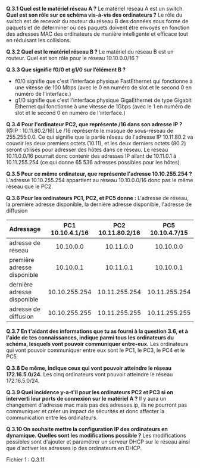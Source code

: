 **Q.3.1 Quel est le matériel réseau A ?** Le matériel réseau A est un switch.
**Quel est son rôle sur ce schéma vis-à-vis des ordinateurs ?**
Le rôle du switch est de recevoir du routeur du réseau B des données sous forme de paquets et de 
déterminer où ces paquets doivent être envoyés en fonction des adresses MAC des ordinateurs de manière intelligente et efficace tout en réduisant les collisions.

**Q.3.2 Quel est le matériel réseau B ?** Le matériel du réseau B est un routeur.
Quel est son rôle pour le réseau 10.10.0.0/16 ?

**Q.3.3 Que signifie f0/0 et g1/0 sur l’élément B ?**
- f0/0 signifie que c'est l'interface physique FastEthernet qui fonctionne à une vitesse de 100 Mbps (avec le 0 en numéro de slot et le second 0 en numéro de l'interface.) 
- g1/0 signifie que c'est l'interface physique GigaEthernet de type Gigabit Ethernet qui fonctionne à une vitesse de 1Gbps (avec le 1 en numéro de slot et le second 0 en numéro de l'interface.)  

**Q.3.4 Pour l'ordinateur PC2, que représente /16 dans son adresse IP ?** (@IP : 10.11.80.2/16)
Le /16 représente le masque de sous-réseau de 255.255.0.0. 
Ce qui signifie que la partie réseau de l'adresse IP 10.11.80.2 va couvrir les deux premiers octets (10.11), et les deux derniers octets (80.2) seront utilisés pour adresser des hôtes dans ce réseau.
Le réseau 10.11.0.0/16 pourrait donc contenir des adresses IP allant de 10.11.0.1 à 10.11.255.254 (ce qui donne 65 536 adresses possibles pour les hôtes).

**Q.3.5 Pour ce même ordinateur, que représente l'adresse 10.10.255.254 ?**
L'adresse 10.10.255.254 appartient au réseau 10.10.0.0/16 donc pas le même réseau que le PC2.

**Q.3.6 Pour les ordinateurs PC1, PC2, et PC5 donne :**
L'adresse de réseau, la première adresse disponible, la dernière adresse disponible, l'adresse de diffusion

Adressage | PC1 10.10.4.1/16 | PC2 10.11.80.2/16 | PC5 10.10.4.7/15
 :--- | :---: | :---: | :---: 
adresse de réseau | 10.10.0.0 | 10.11.0.0 | 10.10.0.0
première adresse disponible | 10.10.0.1 | 10.11.0.1 | 10.10.0.1
dernière adresse disponible | 10.10.255.254 | 10.11.255.254 | 10.11.255.254
adresse de diffusion | 10.10.255.255 | 10.11.255.255 | 10.11.255.255

**Q.3.7 En t'aidant des informations que tu as fourni à la question 3.6, et à l'aide de tes connaissances, indique parmi tous les ordinateurs du schéma, lesquels vont pouvoir communiquer entre-eux.**
Les ordinateurs qui vont pouvoir communiquer entre eux sont le PC1, le PC3, le PC4 et le PC5. 

**Q.3.8 De même, indique ceux qui vont pouvoir atteindre le réseau 172.16.5.0/24.**
Les cinq ordinateurs vont pouvoir atteindre le réseau 172.16.5.0/24. 

**Q.3.9 Quel incidence y-a-t'il pour les ordinateurs PC2 et PC3 si on interverti leur ports de connexion sur le matériel A ?**
Il y aura un changement d'adresse mac mais pas des adresses ip, ils ne pourront pas communiquer et créer un impact de sécurités et donc affecter la communication entre les ordinateurs. 

**Q.3.10 On souhaite mettre la configuration IP des ordinateurs en dynamique. Quelles sont les modifications possible ?**
Les modifications possibles sont d'ajouter et paramétrer un serveur DHCP sur le réseau ainsi que  d'activer les adresses ip des ordinateurs en DHCP.

Fichier 1 :
Q.3.11


